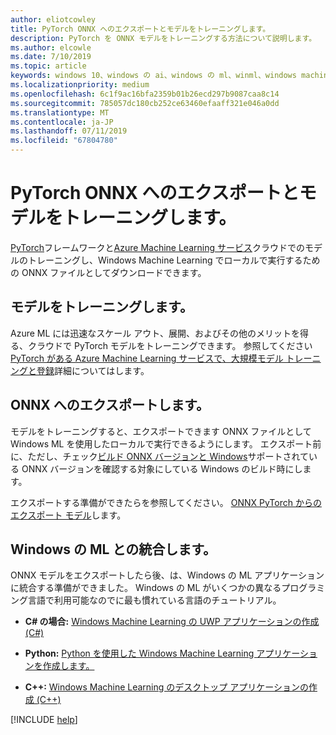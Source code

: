 ```yaml
---
author: eliotcowley
title: PyTorch ONNX へのエクスポートとモデルをトレーニングします。
description: PyTorch を ONNX モデルをトレーニングする方法について説明します。
ms.author: elcowle
ms.date: 7/10/2019
ms.topic: article
keywords: windows 10、windows の ai、windows の ml、winml、windows machine learning、pytorch
ms.localizationpriority: medium
ms.openlocfilehash: 6c1f9ac16bfa2359b01b26ecd297b9087caa8c14
ms.sourcegitcommit: 785057dc180cb252ce63460efaaff321e046a0dd
ms.translationtype: MT
ms.contentlocale: ja-JP
ms.lasthandoff: 07/11/2019
ms.locfileid: "67804780"
---
```

# <a name="train-a-model-with-pytorch-and-export-to-onnx"></a>PyTorch ONNX へのエクスポートとモデルをトレーニングします。

[PyTorch](https://pytorch.org/)フレームワークと[Azure Machine Learning サービス](https://azure.microsoft.com/services/machine-learning-service/)クラウドでのモデルのトレーニングし、Windows Machine Learning でローカルで実行するための ONNX ファイルとしてダウンロードできます。

## <a name="train-the-model"></a>モデルをトレーニングします。

Azure ML には迅速なスケール アウト、展開、およびその他のメリットを得る、クラウドで PyTorch モデルをトレーニングできます。 参照してください[PyTorch がある Azure Machine Learning サービスで、大規模モデル トレーニングと登録](https://docs.microsoft.com/azure/machine-learning/service/how-to-train-pytorch)詳細についてはします。

## <a name="export-to-onnx"></a>ONNX へのエクスポートします。

モデルをトレーニングすると、エクスポートできます ONNX ファイルとして Windows ML を使用したローカルで実行できるようにします。 エクスポート前に、ただし、チェック[ビルド ONNX バージョンと Windows](https://docs.microsoft.com/windows/ai/windows-ml/onnx-versions)サポートされている ONNX バージョンを確認する対象にしている Windows のビルド時にします。

エクスポートする準備ができたらを参照してください。 [ONNX PyTorch からのエクスポート モデル](https://github.com/onnx/tutorials/blob/master/tutorials/PytorchOnnxExport.ipynb)します。

## <a name="integrate-with-windows-ml"></a>Windows の ML との統合します。

ONNX モデルをエクスポートしたら後、は、Windows の ML アプリケーションに統合する準備ができました。 Windows の ML がいくつかの異なるプログラミング言語で利用可能なのでに最も慣れている言語のチュートリアル。

* **C# の場合:** [Windows Machine Learning の UWP アプリケーションの作成 (C#)](https://docs.microsoft.com/windows/ai/windows-ml/get-started-uwp)

* **Python:** [Python を使用した Windows Machine Learning アプリケーションを作成します。](https://github.com/Microsoft/xlang/tree/master/samples/python/winml_tutorial)

* **C++:** [Windows Machine Learning のデスクトップ アプリケーションの作成 (C++)](https://docs.microsoft.com/windows/ai/windows-ml/get-started-desktop)

[!INCLUDE [help](../includes/get-help.md)]
